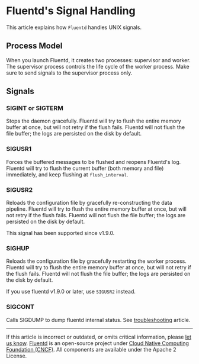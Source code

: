 # Fluentd's Signal Handling

This article explains how `Fluentd` handles UNIX signals.


## Process Model

When you launch Fluentd, it creates two processes: supervisor and
worker. The supervisor process controls the life cycle of the worker
process. Make sure to send signals to the supervisor process only.


## Signals


### SIGINT or SIGTERM

Stops the daemon gracefully. Fluentd will try to flush the entire memory
buffer at once, but will not retry if the flush fails. Fluentd will not
flush the file buffer; the logs are persisted on the disk by default.


### SIGUSR1

Forces the buffered messages to be flushed and reopens Fluentd's log.
Fluentd will try to flush the current buffer (both memory and file)
immediately, and keep flushing at `flush_interval`.


### SIGUSR2

Reloads the configuration file by gracefully re-constructing the data pipeline.
Fluentd will try to flush the entire memory buffer at once, but will not retry
if the flush fails. Fluentd will not flush the file buffer; the logs are
persisted on the disk by default.

This signal has been supported since v1.9.0.


### SIGHUP

Reloads the configuration file by gracefully restarting the worker
process. Fluentd will try to flush the entire memory buffer at once, but
will not retry if the flush fails. Fluentd will not flush the file
buffer; the logs are persisted on the disk by default.

If you use fluentd v1.9.0 or later, use `SIGUSR2` instead.


### SIGCONT

Calls SIGDUMP to dump fluentd internal status. See
[troubleshooting](/deployment/trouble-shooting.md/#dump-fluentd-internal-information) article.


------------------------------------------------------------------------

If this article is incorrect or outdated, or omits critical information, please
[let us know](https://github.com/fluent/fluentd-docs-gitbook/issues?state=open).
[Fluentd](http://www.fluentd.org/) is an open-source project under
[Cloud Native Computing Foundation (CNCF)](https://cncf.io/). All components are
available under the Apache 2 License.
